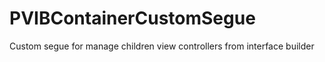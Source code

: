 # PVIBContainerCustomSegue
Custom segue for manage children view controllers from interface builder 
